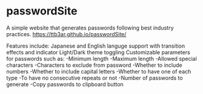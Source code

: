 # passwordSite
A simple website that generates passwords following best industry practices.
https://ttb3ar.github.io/passwordSite/

Features include:
Japanese and English languge support with transition effects and indicator
Light/Dark theme toggling
Customizable parameters for passwords such as:
 -Minimum length
 -Maximum length
 -Allowed special characters
 -Characters to exclude from password
 -Whether to include numbers
 -Whether to include capital letters
 -Whether to have one of each type
 -To have no consecutive repeats or not
 -Number of passwords to generate
 -Copy passwords to clipboard button
